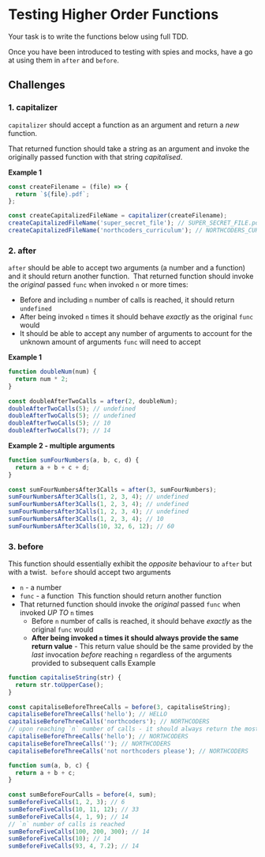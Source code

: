 # Testing Higher Order Functions

Your task is to write the functions below using full TDD.

Once you have been introduced to testing with spies and mocks, have a go at using them in `after` and `before`.

## Challenges

### 1. capitalizer

`capitalizer` should accept a function as an argument and return a _new_ function.

That returned function should take a string as an argument and invoke the originally passed function with that string _capitalised_.

**Example 1**

```js
const createFilename = (file) => {
  return `${file}.pdf`;
};

const createCapitalizedFileName = capitalizer(createFilename);
createCapitalizedFileName('super_secret_file'); // SUPER_SECRET_FILE.pdf
createCapitalizedFileName('northcoders_curriculum'); // NORTHCODERS_CURRICULUM.pdf
```

### 2. after

`after` should be able to accept two arguments (a number and a function) and it should return another function.
​
That returned function should invoke the _original_ passed `func` when invoked `n` or more times:

- Before and including `n` number of calls is reached, it should return `undefined`
- After being invoked `n` times it should behave _exactly_ as the original `func` would
- It should be able to accept any number of arguments to account for the unknown amount of arguments `func` will need to accept
  ​

**Example 1**

```js
function doubleNum(num) {
  return num * 2;
}
​
const doubleAfterTwoCalls = after(2, doubleNum);
doubleAfterTwoCalls(5); // undefined
doubleAfterTwoCalls(5); // undefined
doubleAfterTwoCalls(5); // 10
doubleAfterTwoCalls(7); // 14
```

**Example 2 - multiple arguments**

```js
function sumFourNumbers(a, b, c, d) {
  return a + b + c + d;
}
​
const sumFourNumbersAfter3Calls = after(3, sumFourNumbers);
sumFourNumbersAfter3Calls(1, 2, 3, 4); // undefined
sumFourNumbersAfter3Calls(1, 2, 3, 4); // undefined
sumFourNumbersAfter3Calls(1, 2, 3, 4); // undefined
sumFourNumbersAfter3Calls(1, 2, 3, 4); // 10
sumFourNumbersAfter3Calls(10, 32, 6, 12); // 60
```

### 3. before

This function should essentially exhibit the _opposite_ behaviour to `after` but with a twist.
​
`before` should accept two arguments

- `n` - a number
- `func` - a function
  ​
  This function should return another function
  ​
- That returned function should invoke the _original_ passed `func` when invoked _UP TO_ `n` times
  - Before `n` number of calls is reached, it should behave _exactly_ as the original `func` would
  - **After being invoked `n` times it should always provide the same return value** - This return value should be the same provided by the _last_ invocation _before_ reaching `n` regardless of the arguments provided to subsequent calls
    ​
    Example
    ​
    ​

```js
function capitaliseString(str) {
  return str.toUpperCase();
}
​
const capitaliseBeforeThreeCalls = before(3, capitaliseString);
capitaliseBeforeThreeCalls('hello'); // HELLO
capitaliseBeforeThreeCalls('northcoders'); // NORTHCODERS
// upon reaching `n` number of calls - it should always return the most recent return value
capitaliseBeforeThreeCalls('hello'); // NORTHCODERS
capitaliseBeforeThreeCalls(''); // NORTHCODERS
capitaliseBeforeThreeCalls('not northcoders please'); // NORTHCODERS
```

```js
function sum(a, b, c) {
  return a + b + c;
}
​
const sumBeforeFourCalls = before(4, sum);
sumBeforeFiveCalls(1, 2, 3); // 6
sumBeforeFiveCalls(10, 11, 12); // 33
sumBeforeFiveCalls(4, 1, 9); // 14
// `n` number of calls is reached
sumBeforeFiveCalls(100, 200, 300); // 14
sumBeforeFiveCalls(10); // 14
sumBeforeFiveCalls(93, 4, 7.2); // 14
```
